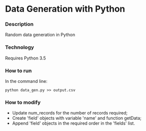 # Data Generation with Python

### Description
Random data generation in Python 


### Technology
Requires Python 3.5


### How to run
In the command line:

    python data_gen.py >> output.csv

### How to modify
- Update num_records for the number of records required;
- Create 'field' objects with variable 'name' and function getData;
- Append 'field' objects in the required order in the 'fields' list.
